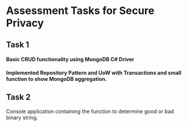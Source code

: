 # Assessment Tasks for Secure Privacy
## Task 1
#### Basic CRUD functionality using MongoDB C# Driver 
#### Implemented Repository Pattern and UoW with Transactions and small function to show MongoDB aggregation. 

## Task 2
Console application containing the function to determine good or bad binary string.
